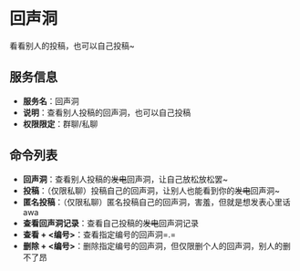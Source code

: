 # 回声洞
看看别人的投稿，也可以自己投稿~

## 服务信息
- **服务名**：回声洞
- **说明**：查看别人投稿的回声洞，也可以自己投稿
- **权限限定**：群聊/私聊

## 命令列表
- **回声洞**：查看别人投稿的~~发电~~回声洞，让自己放松放松罢~
- **投稿**：（仅限私聊）投稿自己的回声洞，让别人也能看到你的~~发电~~回声洞~
- **匿名投稿**：（仅限私聊）匿名投稿自己的回声洞，害羞，但就是想发表心里话 awa
- **查看回声洞记录**：查看自己投稿的~~发电~~回声洞记录
- **查看 + <编号>**：查看指定编号的回声洞=.=
- **删除 + <编号>**：删除指定编号的回声洞，但仅限删个人的回声洞，别人的删不了昂
